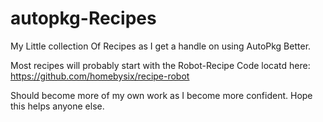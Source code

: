 # autopkg-Recipes
My Little collection Of Recipes as I get a handle on using AutoPkg Better.

Most recipes will probably start with the Robot-Recipe Code locatd here: 
https://github.com/homebysix/recipe-robot

Should become more of my own work as I become more confident.
Hope this helps anyone else.
